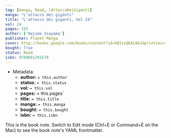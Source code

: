 ```yaml
---
tag: [manga, Read, lAttaccoDeiGiganti]
manga: "L'attacco dei giganti"
title: "L'attacco dei giganti, Vol 24"
vol: 24
pages: 192
author: ['Hajime Isayama']
publisher: Planet Manga
cover: http://books.google.com/books/content?id=hBIszQEACAAJ&printsec=frontcover&img=1&zoom=1&source=gbs_api
bought: True
status: Read
isbn: 9788891291578
---
```


- Metadata:
    - **author:** `= this.author`
    - **status:** `= this.status`
    - **vol:** `= this.vol`
    - **pages:** = this.pages`
    - **title:** `= this.title`
    - **manga:** `= this.manga`
    - **bought:** `= this.bought`
    - **isbn:** `= this.isbn`


This is the book note. Switch to Edit mode (Ctrl+E or Command+E on the Mac) to see the book note's YAML frontmatter.